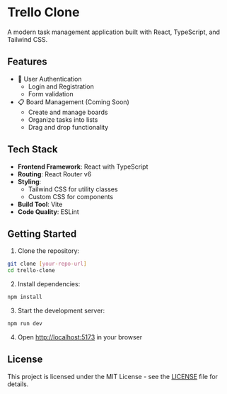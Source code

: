 # Trello Clone

A modern task management application built with React, TypeScript, and Tailwind CSS.

## Features

- 🔐 User Authentication
  - Login and Registration
  - Form validation
- 📋 Board Management (Coming Soon)
  - Create and manage boards
  - Organize tasks into lists
  - Drag and drop functionality

## Tech Stack

- **Frontend Framework**: React with TypeScript
- **Routing**: React Router v6
- **Styling**: 
  - Tailwind CSS for utility classes
  - Custom CSS for components
- **Build Tool**: Vite
- **Code Quality**: ESLint

## Getting Started

1. Clone the repository:
```bash
git clone [your-repo-url]
cd trello-clone
```

2. Install dependencies:
```bash
npm install
```

3. Start the development server:
```bash
npm run dev
```

4. Open [http://localhost:5173](http://localhost:5173) in your browser


## License

This project is licensed under the MIT License - see the [LICENSE](LICENSE) file for details.